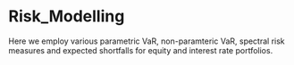 # Risk_Modelling
Here we employ various parametric VaR, non-paramteric VaR, spectral risk measures and expected shortfalls for equity and interest rate portfolios.
